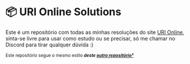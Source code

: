 # 📦 URI Online Solutions
Este é um repositório com todas as minhas resoluções do site [URI Online](https://www.urionlinejudge.com.br/judge/en/), sinta-se livre para usar como estudo ou se precisar, só me chamar no Discord para tirar qualquer dúvida :)

<sub>Este repositório segue o mesmo estilo **_deste [outro repositório²](https://github.com/LaksCastro/hacker-rank-solutions)_**</sub>
